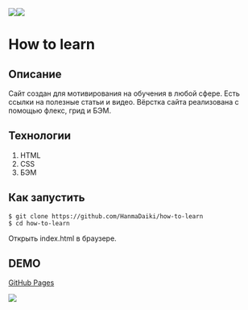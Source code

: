 <img src="https://img.shields.io/badge/html5-%23E34F26.svg?style=for-the-badge&logo=html5&logoColor=white" target="_blank"><img src="https://img.shields.io/badge/css3-%231572B6.svg?style=for-the-badge&logo=css3&logoColor=white" target="_blank">

# How to learn

## Описание

Сайт создан для мотивирования на обучения в любой сфере. Есть ссылки на полезные статьи и видео. Вёрстка сайта реализована с помощью флекс, грид и БЭМ.

## Технологии
  1. HTML
  2. CSS
  3. БЭМ

## Как запустить

```
$ git clone https://github.com/HanmaDaiki/how-to-learn
$ cd how-to-learn
```

Открыть index.html в браузере.

## DEMO

[GitHub Pages](https://hanmadaiki.github.io/how-to-learn/)

<img src="https://github.com/HanmaDaiki/how-to-learn/blob/main/DEMO.gif" />
